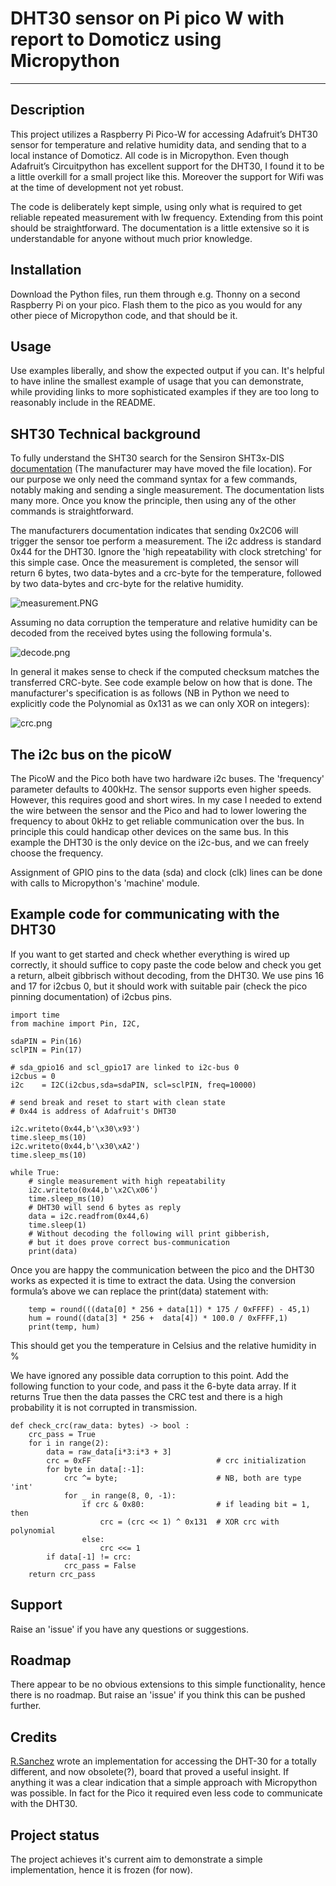 # DHT30 sensor on Pi pico W with report to Domoticz using Micropython

---

## Description

This project utilizes a Raspberry Pi Pico-W for accessing Adafruit’s DHT30 sensor for temperature and relative humidity data, and sending that to a local instance of Domoticz. All code is in Micropython. Even though Adafruit’s Circuitpython has excellent support for the DHT30, I found it to be a little overkill for a small project like this. Moreover the support for Wifi was at the time of development not yet robust.

The code is deliberately kept simple, using only what is required to get reliable repeated measurement with lw frequency. Extending from this point should be straightforward. The documentation is a little extensive so it is understandable for anyone without much prior knowledge.

## Installation

Download the Python files, run them through e.g. Thonny on a second Raspberry Pi on your pico. Flash them to the pico as you would for any other piece of Micropython code, and that should be it.

## Usage

Use examples liberally, and show the expected output if you can. It's helpful to have inline the smallest example of usage that you can demonstrate, while providing links to more sophisticated examples if they are too long to reasonably include in the README.

## SHT30 Technical background

To fully understand the SHT30 search for the Sensiron SHT3x-DIS [documentation](https://eu.mouser.com/pdfdocs/SHT3x-DIS.pdf) (The manufacturer may have moved the file location). For our purpose we only need the command syntax for a few commands, notably making and sending a single measurement. The documentation lists many more. Once you know  the principle, then using any of the other commands is straightforward.

The manufacturers documentation indicates that sending 0x2C06 will trigger the sensor toe perform a measurement. The i2c address is standard 0x44 for the DHT30. Ignore the 'high repeatability with clock stretching' for this simple case. Once the measurement is completed, the sensor will return 6 bytes, two data-bytes and a crc-byte for the temperature, followed by two data-bytes and crc-byte for the relative humidity.

![measurement.PNG](.attachments.1265/measurement.PNG)

Assuming no data corruption the temperature and relative humidity can be decoded from the received bytes using the following formula's.

![decode.png](.attachments.1265/decode.png)

In general it makes sense to check if the computed checksum matches the transferred CRC-byte. See code example below on how that is done. The manufacturer's specification is as follows (NB in Python we need to explicitly code the Polynomial as 0x131 as we can only XOR on integers):

![crc.png](.attachments.1265/crc.png)

## The i2c bus on the picoW

The PicoW and the Pico both have two hardware i2c buses. The 'frequency' parameter defaults to 400kHz. The sensor supports even higher speeds. However, this requires good and short wires. In my case I needed to extend the wire between the sensor and the Pico and had to lower lowering the frequency to about 0kHz to get reliable communication over the bus. In principle this could handicap other devices on the same bus. In this example the DHT30 is the only device on the i2c-bus, and we can freely choose the frequency.

Assignment of GPIO pins to the data (sda) and clock (clk) lines can be done with calls to Micropython's 'machine' module.

## Example code for communicating with the DHT30

If you want to get started and check whether everything is wired up correctly, it should suffice to copy paste the code below and check you get a return, albeit gibbrisch without decoding, from the DHT30. We use pins 16 and 17 for i2cbus 0, but it should work with suitable pair (check the pico pinning documentation) of i2cbus pins.

```
import time
from machine import Pin, I2C, 

sdaPIN = Pin(16)
sclPIN = Pin(17)

# sda_gpio16 and scl_gpio17 are linked to i2c-bus 0
i2cbus = 0        
i2c    = I2C(i2cbus,sda=sdaPIN, scl=sclPIN, freq=10000)

# send break and reset to start with clean state
# 0x44 is address of Adafruit's DHT30
  
i2c.writeto(0x44,b'\x30\x93')
time.sleep_ms(10)
i2c.writeto(0x44,b'\x30\xA2')
time.sleep_ms(10)

while True:
    # single measurement with high repeatability
    i2c.writeto(0x44,b'\x2C\x06') 
    time.sleep_ms(10)
    # DHT30 will send 6 bytes as reply
    data = i2c.readfrom(0x44,6)
    time.sleep(1)
    # Without decoding the following will print gibberish,  
    # but it does prove correct bus-communication
    print(data) 
```

Once you are happy the communication between the pico and the DHT30 works as expected it is time to extract the data. Using the conversion formula’s above we can replace the print(data) statement with:

```
    temp = round(((data[0] * 256 + data[1]) * 175 / 0xFFFF) - 45,1)
    hum = round((data[3] * 256 +  data[4]) * 100.0 / 0xFFFF,1)
    print(temp, hum)
```

This should get you the temperature in Celsius and the relative humidity in %

We have ignored any possible data corruption to this point. Add the following function to your code, and pass it the 6-byte data array. If it returns True then the data passes the CRC test and there is a high probability it is not corrupted in transmission.

```
def check_crc(raw_data: bytes) -> bool :
    crc_pass = True
    for i in range(2):
        data = raw_data[i*3:i*3 + 3]
        crc = 0xFF                            # crc initialization
        for byte in data[:-1]: 
            crc ^= byte;                      # NB, both are type 'int'
            for _ in range(8, 0, -1):
                if crc & 0x80:                # if leading bit = 1, then
                    crc = (crc << 1) ^ 0x131  # XOR crc with polynomial
                else:
                    crc <<= 1
        if data[-1] != crc:
            crc_pass = False
    return crc_pass
```

## Support

Raise an 'issue' if you have any questions or suggestions.

## Roadmap

There appear to be no obvious extensions to this simple functionality, hence there is no roadmap. But raise an 'issue' if you think this can be pushed further.

## Credits

[R.Sanchez](https://github.com/rsc1975/micropython-sht30/blob/master/sht30.py) wrote an implementation for accessing the DHT-30 for a totally different, and now obsolete(?), board that proved a useful insight. If anything it was a clear indication that a simple approach with Micropython was possible. In fact for the Pico it required even less code to communicate with the DHT30.

## Project status

The project achieves it's current aim to demonstrate a simple implementation, hence it is frozen (for now).